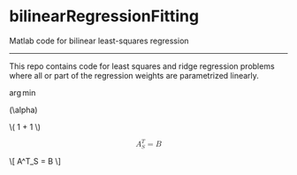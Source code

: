 # bilinearRegressionFitting

Matlab code for bilinear least-squares regression

-----

This repo contains code for least squares and ridge regression problems where all or part of the regression weights are parametrized linearly.  

$\arg \min$

\(\alpha\)


\\( 1 + 1 \\)


<math display="block">
    <msubsup><mi>A</mi> <mi>S</mi> <mi>T</mi></msubsup>
    <mo>=</mo>
    <mi>B</mi>
</math>


\\[
    A^T_S = B
\\]
